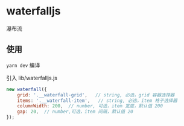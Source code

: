 # waterfalljs
瀑布流

## 使用

`yarn dev` 编译

引入 lib/waterfalljs.js

```javascript
new waterfall({
    grid: '.__waterfall-grid',   // string, 必选，grid 容器选择器
    items: '.__waterfall-item',   // string, 必选，item 格子选择器
    columnWidth: 200,  // number, 可选，item 宽度，默认值 200
    gap: 20,  // number,可选，item 间隔，默认值 20
});
```